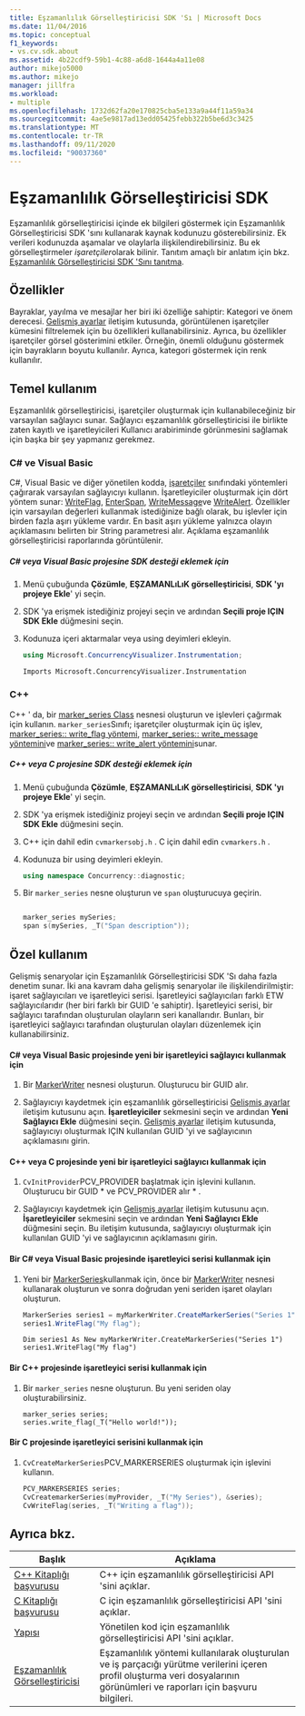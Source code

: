 ```yaml
---
title: Eşzamanlılık Görselleştiricisi SDK 'Sı | Microsoft Docs
ms.date: 11/04/2016
ms.topic: conceptual
f1_keywords:
- vs.cv.sdk.about
ms.assetid: 4b22cdf9-59b1-4c88-a6d8-1644a4a11e08
author: mikejo5000
ms.author: mikejo
manager: jillfra
ms.workload:
- multiple
ms.openlocfilehash: 1732d62fa20e170825cba5e133a9a44f11a59a34
ms.sourcegitcommit: 4ae5e9817ad13edd05425febb322b5be6d3c3425
ms.translationtype: MT
ms.contentlocale: tr-TR
ms.lasthandoff: 09/11/2020
ms.locfileid: "90037360"
---
```

# <a name="concurrency-visualizer-sdk"></a>Eşzamanlılık Görselleştiricisi SDK
Eşzamanlılık görselleştiricisi içinde ek bilgileri göstermek için Eşzamanlılık Görselleştiricisi SDK 'sını kullanarak kaynak kodunuzu gösterebilirsiniz. Ek verileri kodunuzda aşamalar ve olaylarla ilişkilendirebilirsiniz. Bu ek görselleştirmeler *işaretçiler*olarak bilinir.  Tanıtım amaçlı bir anlatım için bkz. [Eşzamanlılık Görselleştiricisi SDK 'Sını tanıtma](/archive/blogs/visualizeparallel/introducing-the-concurrency-visualizer-sdk).

## <a name="properties"></a>Özellikler
 Bayraklar, yayılma ve mesajlar her biri iki özelliğe sahiptir: Kategori ve önem derecesi. [Gelişmiş ayarlar](../profiling/advanced-settings-dialog-box-concurrency-visualizer.md) iletişim kutusunda, görüntülenen işaretçiler kümesini filtrelemek için bu özellikleri kullanabilirsiniz. Ayrıca, bu özellikler işaretçiler görsel gösterimini etkiler. Örneğin, önemli olduğunu göstermek için bayrakların boyutu kullanılır. Ayrıca, kategori göstermek için renk kullanılır.

## <a name="basic-usage"></a>Temel kullanım
 Eşzamanlılık görselleştiricisi, işaretçiler oluşturmak için kullanabileceğiniz bir varsayılan sağlayıcı sunar. Sağlayıcı eşzamanlılık görselleştiricisi ile birlikte zaten kayıtlı ve işaretleyicileri Kullanıcı arabiriminde görünmesini sağlamak için başka bir şey yapmanız gerekmez.

### <a name="c-and-visual-basic"></a>C# ve Visual Basic
 C#, Visual Basic ve diğer yönetilen kodda, [işaretçiler](/previous-versions/hh694099(v=vs.140)) sınıfındaki yöntemleri çağırarak varsayılan sağlayıcıyı kullanın. İşaretleyiciler oluşturmak için dört yöntem sunar: [WriteFlag](/previous-versions/hh694185%28v%3dvs.140%29), [EnterSpan](/previous-versions/hh694205(v=vs.140)), [WriteMessage](/previous-versions/hh694161(v=vs.140))ve [WriteAlert](/previous-versions/hh694180(v=vs.140)). Özellikler için varsayılan değerleri kullanmak istediğinize bağlı olarak, bu işlevler için birden fazla aşırı yükleme vardır.  En basit aşırı yükleme yalnızca olayın açıklamasını belirten bir String parametresi alır. Açıklama eşzamanlılık görselleştiricisi raporlarında görüntülenir.

##### <a name="to-add-sdk-support-to-a-c-or-visual-basic-project"></a>C# veya Visual Basic projesine SDK desteği eklemek için

1. Menü çubuğunda **Çözümle**, **EŞZAMANLıLıK görselleştiricisi**, **SDK 'yı projeye Ekle**' yi seçin.

2. SDK 'ya erişmek istediğiniz projeyi seçin ve ardından **Seçili proje IÇIN SDK Ekle** düğmesini seçin.

3. Kodunuza içeri aktarmalar veya using deyimleri ekleyin.

    ```csharp
    using Microsoft.ConcurrencyVisualizer.Instrumentation;
    ```

    ```VB
    Imports Microsoft.ConcurrencyVisualizer.Instrumentation
    ```

### <a name="c"></a>C++
 C++ ' da, bir [marker_series Class](../profiling/marker-series-class.md) nesnesi oluşturun ve işlevleri çağırmak için kullanın.  `marker_series`Sınıfı; işaretçiler oluşturmak için üç işlev, [marker_series:: write_flag yöntemi](../profiling/marker-series-write-flag-method.md), [marker_series:: write_message yöntemini](../profiling/marker-series-write-message-method.md)ve [marker_series:: write_alert yöntemini](../profiling/marker-series-write-alert-method.md)sunar.

##### <a name="to-add-sdk-support-to-a-c-or-c-project"></a>C++ veya C projesine SDK desteği eklemek için

1. Menü çubuğunda **Çözümle**, **EŞZAMANLıLıK görselleştiricisi**, **SDK 'yı projeye Ekle**' yi seçin.

2. SDK 'ya erişmek istediğiniz projeyi seçin ve ardından **Seçili proje IÇIN SDK Ekle** düğmesini seçin.

3. C++ için dahil edin `cvmarkersobj.h` . C için dahil edin `cvmarkers.h` .

4. Kodunuza bir using deyimleri ekleyin.

    ```cpp
    using namespace Concurrency::diagnostic;
    ```

5. Bir `marker_series` nesne oluşturun ve `span` oluşturucuya geçirin.

    ```C++

    marker_series mySeries;
    span s(mySeries, _T("Span description"));

    ```

## <a name="custom-usage"></a>Özel kullanım
 Gelişmiş senaryolar için Eşzamanlılık Görselleştiricisi SDK 'Sı daha fazla denetim sunar.  İki ana kavram daha gelişmiş senaryolar ile ilişkilendirilmiştir: işaret sağlayıcıları ve işaretleyici serisi. İşaretleyici sağlayıcıları farklı ETW sağlayıcılarıdır (her biri farklı bir GUID 'e sahiptir). İşaretleyici serisi, bir sağlayıcı tarafından oluşturulan olayların seri kanallarıdır. Bunları, bir işaretleyici sağlayıcı tarafından oluşturulan olayları düzenlemek için kullanabilirsiniz.

#### <a name="to-use-a-new-marker-provider-in-a-c-or-visual-basic-project"></a>C# veya Visual Basic projesinde yeni bir işaretleyici sağlayıcı kullanmak için

1. Bir [MarkerWriter](/previous-versions/hh694138(v=vs.140)) nesnesi oluşturun.  Oluşturucu bir GUID alır.

2. Sağlayıcıyı kaydetmek için eşzamanlılık görselleştiricisi [Gelişmiş ayarlar](../profiling/advanced-settings-dialog-box-concurrency-visualizer.md) iletişim kutusunu açın.  **İşaretleyiciler** sekmesini seçin ve ardından **Yeni Sağlayıcı Ekle** düğmesini seçin. [Gelişmiş ayarlar](../profiling/advanced-settings-dialog-box-concurrency-visualizer.md) iletişim kutusunda, sağlayıcıyı oluşturmak IÇIN kullanılan GUID 'yi ve sağlayıcının açıklamasını girin.

#### <a name="to-use-a-new-marker-provider-in-a-c-or-c-project"></a>C++ veya C projesinde yeni bir işaretleyici sağlayıcı kullanmak için

1. `CvInitProvider`PCV_PROVIDER başlatmak için işlevini kullanın.  Oluşturucu bir GUID * ve PCV_PROVIDER alır \* .

2. Sağlayıcıyı kaydetmek için [Gelişmiş ayarlar](../profiling/advanced-settings-dialog-box-concurrency-visualizer.md) iletişim kutusunu açın.  **İşaretleyiciler** sekmesini seçin ve ardından **Yeni Sağlayıcı Ekle** düğmesini seçin. Bu iletişim kutusunda, sağlayıcıyı oluşturmak için kullanılan GUID 'yi ve sağlayıcının açıklamasını girin.

#### <a name="to-use-a-marker-series-in-a-c-or-visual-basic-project"></a>Bir C# veya Visual Basic projesinde işaretleyici serisi kullanmak için

1. Yeni bir [MarkerSeries](/previous-versions/hh694127(v=vs.140))kullanmak için, önce bir [MarkerWriter](/previous-versions/hh694138(v=vs.140)) nesnesi kullanarak oluşturun ve sonra doğrudan yeni seriden işaret olayları oluşturun.

    ```csharp
    MarkerSeries series1 = myMarkerWriter.CreateMarkerSeries("Series 1");
    series1.WriteFlag("My flag");
    ```

    ```VB
    Dim series1 As New myMarkerWriter.CreateMarkerSeries("Series 1")
    series1.WriteFlag("My flag")
    ```

#### <a name="to-use-a-marker-series-in-a-c-project"></a>Bir C++ projesinde işaretleyici serisi kullanmak için

1. Bir `marker_series` nesne oluşturun.  Bu yeni seriden olay oluşturabilirsiniz.

    ```scr
    marker_series series;
    series.write_flag(_T("Hello world!"));
    ```

#### <a name="to-use-a-marker-series-in-a-c-project"></a>Bir C projesinde işaretleyici serisini kullanmak için

1. `CvCreateMarkerSeries`PCV_MARKERSERIES oluşturmak için işlevini kullanın.

    ```C++
    PCV_MARKERSERIES series;
    CvCreatemarkerSeries(myProvider, _T("My Series"), &series);
    CvWriteFlag(series, _T("Writing a flag"));
    ```

## <a name="see-also"></a>Ayrıca bkz.

|Başlık|Açıklama|
|-----------|-----------------|
|[C++ Kitaplığı başvurusu](../profiling/cpp-library-reference.md)|C++ için eşzamanlılık görselleştiricisi API 'sini açıklar.|
|[C Kitaplığı başvurusu](../profiling/c-library-reference.md)|C için eşzamanlılık görselleştiricisi API 'sini açıklar.|
|[Yapısı](/previous-versions/hh694104(v=vs.140))|Yönetilen kod için eşzamanlılık görselleştiricisi API 'sini açıklar.|
|[Eşzamanlılık Görselleştiricisi](../profiling/concurrency-visualizer.md)|Eşzamanlılık yöntemi kullanılarak oluşturulan ve iş parçacığı yürütme verilerini içeren profil oluşturma veri dosyalarının görünümleri ve raporları için başvuru bilgileri.|